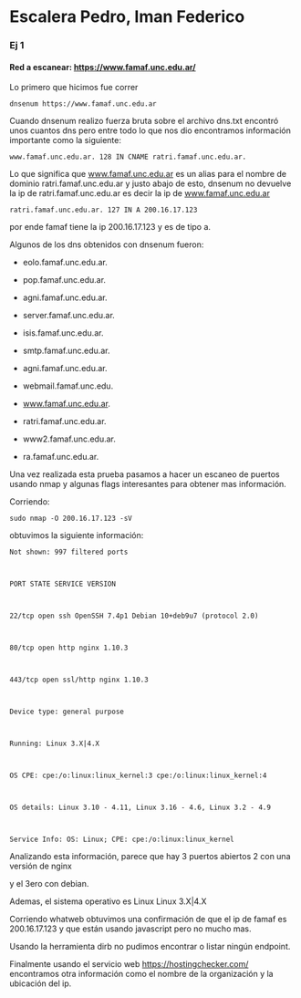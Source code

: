 # Escalera Pedro, Iman Federico

  

### Ej 1

  

#### Red a escanear: https://www.famaf.unc.edu.ar/

  
  

Lo primero que hicimos fue correr

    dnsenum https://www.famaf.unc.edu.ar

  

Cuando dnsenum realizo fuerza bruta sobre el archivo dns.txt encontró unos cuantos dns pero entre todo lo que nos dio encontramos información importante como la siguiente:

  

    www.famaf.unc.edu.ar. 128 IN CNAME ratri.famaf.unc.edu.ar.

  

Lo que significa que www.famaf.unc.edu.ar es un alias para el nombre de dominio ratri.famaf.unc.edu.ar y justo abajo de esto, dnsenum no devuelve la ip de ratri.famaf.unc.edu.ar es decir la ip de www.famaf.unc.edu.ar

  

    ratri.famaf.unc.edu.ar. 127 IN A 200.16.17.123

  

por ende famaf tiene la ip 200.16.17.123 y es de tipo a.

  

Algunos de los dns obtenidos con dnsenum fueron:

  

* eolo.famaf.unc.edu.ar.

  

* pop.famaf.unc.edu.ar.

  

* agni.famaf.unc.edu.ar.

  

* server.famaf.unc.edu.ar.

  

* isis.famaf.unc.edu.ar.

  

* smtp.famaf.unc.edu.ar.

  

* agni.famaf.unc.edu.ar.

  

* webmail.famaf.unc.edu.

  

* www.famaf.unc.edu.ar.

  

* ratri.famaf.unc.edu.ar.

  

* www2.famaf.unc.edu.ar.

  

* ra.famaf.unc.edu.ar.

  

Una vez realizada esta prueba pasamos a hacer un escaneo de puertos usando nmap y algunas flags interesantes para obtener mas información.

  

Corriendo:

  

    sudo nmap -O 200.16.17.123 -sV

  

obtuvimos la siguiente información:

  

    Not shown: 997 filtered ports

    

    PORT STATE SERVICE VERSION

    

    22/tcp open ssh OpenSSH 7.4p1 Debian 10+deb9u7 (protocol 2.0)

    

    80/tcp open http nginx 1.10.3

    

    443/tcp open ssl/http nginx 1.10.3

    

    Device type: general purpose

    

    Running: Linux 3.X|4.X

    

    OS CPE: cpe:/o:linux:linux_kernel:3 cpe:/o:linux:linux_kernel:4

    

    OS details: Linux 3.10 - 4.11, Linux 3.16 - 4.6, Linux 3.2 - 4.9

    

    Service Info: OS: Linux; CPE: cpe:/o:linux:linux_kernel

  

Analizando esta información, parece que hay 3 puertos abiertos 2 con una versión de nginx

y el 3ero con debian.

  

Ademas, el sistema operativo es Linux Linux 3.X|4.X

  

Corriendo whatweb obtuvimos una confirmación de que el ip de famaf es 200.16.17.123 y que están usando javascript pero no mucho mas.

Usando la herramienta dirb no pudimos encontrar o listar ningún endpoint.

  

Finalmente usando el servicio web https://hostingchecker.com/ encontramos otra información como el nombre de la organización y la ubicación del ip.